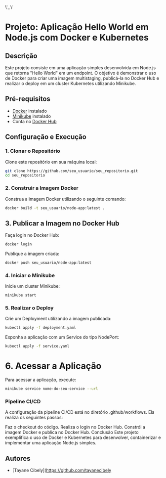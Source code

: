 \\'_'/



# Projeto: Aplicação Hello World em Node.js com Docker e Kubernetes

## Descrição

Este projeto consiste em uma aplicação simples desenvolvida em Node.js que retorna "Hello World" em um endpoint. O objetivo é demonstrar o uso de Docker para criar uma imagem multistaging, publicá-la no Docker Hub e realizar o deploy em um cluster Kubernetes utilizando Minikube.


## Pré-requisitos

- [Docker](https://docs.docker.com/get-docker/) instalado
- [Minikube](https://minikube.sigs.k8s.io/docs/start/) instalado
- Conta no [Docker Hub](https://hub.docker.com/) 

## Configuração e Execução

### 1. Clonar o Repositório

Clone este repositório em sua máquina local:

```bash
git clone https://github.com/seu_usuario/seu_repositorio.git
cd seu_repositorio
```

### 2. Construir a Imagem Docker
Construa a imagem Docker utilizando o seguinte comando:

```bash
docker build -t seu_usuario/node-app:latest .
```

## 3. Publicar a Imagem no Docker Hub
Faça login no Docker Hub:

```bash
docker login
```
Publique a imagem criada:

```bash
docker push seu_usuario/node-app:latest
```

### 4. Iniciar o Minikube
Inicie um cluster Minikube:
```bash
minikube start
```

### 5. Realizar o Deploy
Crie um Deployment utilizando a imagem publicada:

```bash
kubectl apply -f deployment.yaml
```
Exponha a aplicação com um Service do tipo NodePort:

```bash
kubectl apply -f service.yaml
```

# 6. Acessar a Aplicação
Para acessar a aplicação, execute:

```bash
minikube service nome-do-seu-service --url
```
### Pipeline CI/CD
A configuração da pipeline CI/CD está no diretório .github/workflows. Ela realiza os seguintes passos:

Faz o checkout do código.
Realiza o login no Docker Hub.
Constrói a imagem Docker e publica no Docker Hub.
Conclusão
Este projeto exemplifica o uso de Docker e Kubernetes para desenvolver, containerizar e implementar uma aplicação Node.js simples.


## Autores

- [Tayane Cibely](https://github.com/tayanecibely
